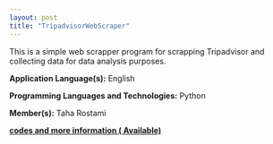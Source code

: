 ```yaml
---
layout: post
title: "TripadvisorWebScraper"
---
```


This is a simple web scrapper program for scrapping Tripadvisor and collecting data for data analysis purposes.

**Application Language(s):** English

**Programming Languages and Technologies:** Python

**Member(s):** Taha Rostami

**[codes and more information ( Available)](https://github.com/TahaRostami/Toy_Projects/tree/main/TripadvisorWebScraper/S)**
